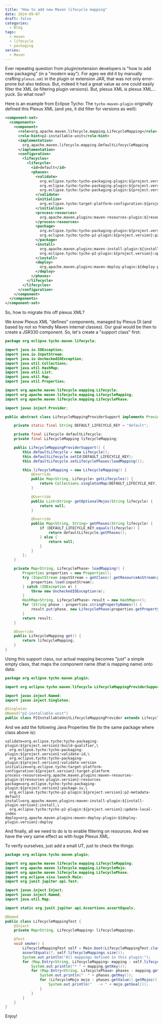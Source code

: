 ```yaml
---
title: "How to add new Maven lifecycle mapping"
date: 2024-09-07
draft: false
categories:
  - Blog
tags:
  - maven
  - lifecycle
  - packaging
series:
  - Maven
---
```


Ever repeating question from plugin/extension developers is "how to add new packaging" (in a "modern way"). 
For ages we did it by manually crafting `plexus.xml` in the plugin or extension JAR, that was not only error-prone 
but also tedious. But, indeed it had a great value as one could easily filter the XML (ie filtering plugin versions). 
But, plexus XML is plexus XML... yuck. So what now?

Here is an example from Eclipse Tycho: The `tycho-maven-plugin` originally defined this Plexus XML (and yes, it did 
filter for versions as well):

```xml
<component-set>
  <components>
    <component>
      <role>org.apache.maven.lifecycle.mapping.LifecycleMapping</role>
      <role-hint>p2-installable-unit</role-hint>
      <implementation>
        org.apache.maven.lifecycle.mapping.DefaultLifecycleMapping
      </implementation>
      <configuration>
        <lifecycles>
          <lifecycle>
            <id>default</id>
            <phases>
              <validate>
                org.eclipse.tycho:tycho-packaging-plugin:${project.version}:build-qualifier,
                org.eclipse.tycho:tycho-packaging-plugin:${project.version}:validate-id,
                org.eclipse.tycho:tycho-packaging-plugin:${project.version}:validate-version
              </validate>
              <initialize>
                org.eclipse.tycho:target-platform-configuration:${project.version}:target-platform
              </initialize>
              <process-resources>
                org.apache.maven.plugins:maven-resources-plugin:${resources-plugin.version}:resources
              </process-resources>
              <package>
                org.eclipse.tycho:tycho-packaging-plugin:${project.version}:package-iu,
                org.eclipse.tycho:tycho-p2-plugin:${project.version}:p2-metadata-default
              </package>
              <install>
                org.apache.maven.plugins:maven-install-plugin:${install-plugin.version}:install,
                org.eclipse.tycho:tycho-p2-plugin:${project.version}:update-local-index
              </install>
              <deploy>
                org.apache.maven.plugins:maven-deploy-plugin:${deploy-plugin.version}:deploy
              </deploy>
            </phases>
          </lifecycle>
        </lifecycles>
      </configuration>
    </component>
  </components>
</component-set>
```

So, how to migrate this off plexus XML? 

We know Plexus XML "defines" components, managed by Plexus DI (and based by not so friendly Maven internal classes).
Our goal would be then to create a JSR330 component. So, let's create a "support class" first:

```java
package org.eclipse.tycho.maven.lifecycle;

import java.io.IOException;
import java.io.InputStream;
import java.io.UncheckedIOException;
import java.util.Collections;
import java.util.HashMap;
import java.util.List;
import java.util.Map;
import java.util.Properties;

import org.apache.maven.lifecycle.mapping.Lifecycle;
import org.apache.maven.lifecycle.mapping.LifecycleMapping;
import org.apache.maven.lifecycle.mapping.LifecyclePhase;

import javax.inject.Provider;

public abstract class LifecycleMappingProviderSupport implements Provider<LifecycleMapping> {

    private static final String DEFAULT_LIFECYCLE_KEY = "default";

    private final Lifecycle defaultLifecycle;
    private final LifecycleMapping lifecycleMapping;

    public LifecycleMappingProviderSupport() {
        this.defaultLifecycle = new Lifecycle();
        this.defaultLifecycle.setId(DEFAULT_LIFECYCLE_KEY);
        this.defaultLifecycle.setLifecyclePhases(loadMapping());

        this.lifecycleMapping = new LifecycleMapping() {
            @Override
            public Map<String, Lifecycle> getLifecycles() {
                return Collections.singletonMap(DEFAULT_LIFECYCLE_KEY, defaultLifecycle);
            }

            @Override
            public List<String> getOptionalMojos(String lifecycle) {
                return null;
            }

            @Override
            public Map<String, String> getPhases(String lifecycle) {
                if (DEFAULT_LIFECYCLE_KEY.equals(lifecycle)) {
                    return defaultLifecycle.getPhases();
                } else {
                    return null;
                }
            }
        };
    }

    private Map<String, LifecyclePhase> loadMapping() {
        Properties properties = new Properties();
        try (InputStream inputStream = getClass().getResourceAsStream(getClass().getSimpleName() + ".properties")) {
            properties.load(inputStream);
        } catch (IOException e) {
            throw new UncheckedIOException(e);
        }
        HashMap<String, LifecyclePhase> result = new HashMap<>();
        for (String phase : properties.stringPropertyNames()) {
            result.put(phase, new LifecyclePhase(properties.getProperty(phase)));
        }
        return result;
    }

    @Override
    public LifecycleMapping get() {
        return lifecycleMapping;
    }
}
```

Using this support class, our actual mapping becomes "just" a simple empty class, that maps the component name (that
is mapping name) onto data:

```java
package org.eclipse.tycho.maven.plugin;

import org.eclipse.tycho.maven.lifecycle.LifecycleMappingProviderSupport;

import javax.inject.Named;
import javax.inject.Singleton;

@Singleton
@Named("p2-installable-unit")
public class P2InstallableUnitLifecycleMappingProvider extends LifecycleMappingProviderSupport {}
```

And we add the following Java Properties file (to the same package where class above is):

```
validate=org.eclipse.tycho:tycho-packaging-plugin:${project.version}:build-qualifier,\
  org.eclipse.tycho:tycho-packaging-plugin:${project.version}:validate-id,\
  org.eclipse.tycho:tycho-packaging-plugin:${project.version}:validate-version
initialize=org.eclipse.tycho:target-platform-configuration:${project.version}:target-platform
process-resources=org.apache.maven.plugins:maven-resources-plugin:${resources-plugin.version}:resources
package=org.eclipse.tycho:tycho-packaging-plugin:${project.version}:package-iu,\
  org.eclipse.tycho:tycho-p2-plugin:${project.version}:p2-metadata-default
install=org.apache.maven.plugins:maven-install-plugin:${install-plugin.version}:install,\
  org.eclipse.tycho:tycho-p2-plugin:${project.version}:update-local-index
deploy=org.apache.maven.plugins:maven-deploy-plugin:${deploy-plugin.version}:deploy
```

And finally, all we need to do is to enable filtering on resources. And we have the very same effect as with huge
Plexus XML.

To verify ourselves, just add a  small UT, just to check the things:

```java
package org.eclipse.tycho.maven.plugin;

import org.apache.maven.lifecycle.mapping.LifecycleMapping;
import org.apache.maven.lifecycle.mapping.LifecycleMojo;
import org.apache.maven.lifecycle.mapping.LifecyclePhase;
import org.eclipse.sisu.launch.Main;
import org.junit.jupiter.api.Test;

import javax.inject.Inject;
import javax.inject.Named;
import java.util.Map;

import static org.junit.jupiter.api.Assertions.assertEquals;

@Named
public class LifecycleMappingTest {
    @Inject
    private Map<String, LifecycleMapping> lifecycleMappings;

    @Test
    void smoke() {
        LifecycleMappingTest self = Main.boot(LifecycleMappingTest.class);
        assertEquals(7, self.lifecycleMappings.size());
        System.out.println("All mappings defined in this plugin:");
        for (Map.Entry<String, LifecycleMapping> mapping : self.lifecycleMappings.entrySet()) {
            System.out.println("* " + mapping.getKey());
            for (Map.Entry<String, LifecyclePhase> phases : mapping.getValue().getLifecycles().get("default").getLifecyclePhases().entrySet()) {
                System.out.println("  " + phases.getKey());
                for (LifecycleMojo mojo : phases.getValue().getMojos()) {
                    System.out.println("   -> " + mojo.getGoal());
                }
            }
        }
    }
}
```

Enjoy!